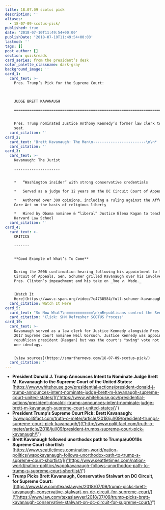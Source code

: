 ```yaml
---
title: 18.07.09 scotus pick
description: ''
aliases:
  - 18-07-09-scotus-pick/
published: true
date: '2018-07-10T11:49:54+00:00'
publishDate: '2018-07-10T11:49:54+00:00'
lastmod: ''
tags: []
post_author: []
section: quickreads
card_series: from the president’s desk
color_palette_classname: dark-gray
background_image: ''
card_1:
  card_text: >-
    Pres. Trump’s Pick for the Supreme Court:  
      
      
      
    JUDGE BRETT KAVANAUGH

    ==========================================================================


    Pres. Trump nominated Justice Anthony Kennedy’s former law clerk to fill his
    seat.
  card_citation: ''
card_2:
  card_text: "Brett Kavanaugh: The Man\n------------------------\n\n*   53-year-old Catholic\n*   Lead author of the a\x1CStarr Reporta\x1D, which led to the impeachment of Pres. Bill Clinton\n*   Part of the legal team that helped George W. Bush secure the White House in 2000\n*   Met his wife at the White House one day before 9/11 when was associateA counsel for Pres. Bush\n*   Ran the Boston Marathon twice"
  card_citation: ''
card_3:
  card_text: >-
    Kavanaugh: The Jurist

    ---------------------


    *   “Washington insider” with strong conservative credentials

    *   Served as a judge for 12 years on the DC Circuit Court of Appeals

    *   Authored over 300 opinions, including a ruling against the Affordable
    Care Act on the basis of religious liberty

    *   Hired by Obama nominee & “liberal” Justice Elena Kagan to teach at
    Harvard Law School
  card_citation: ''
card_4:
  card_text: >-
    CRITICS

    -------


    **Good Example of What’s To Come**


    During the 2006 confirmation hearing following his appointment to the D.C.
    Circuit of Appeals, Sen. Schumer grilled Kavanaugh over his involvement in
    Pres. Clinton’s impeachment and his take on _Roe v. Wade._


    [Watch It
    Here](https://www.c-span.org/video/?c4738584/full-schumer-kavanaugh)
  card_citation: Watch It Here
card_5:
  card_text: "So Now What?\n============\n\nRepublicans control the Senate by a 50-49 majority due to Sen. John McCain’s prolonged absence, limiting the impact of any efforts by the Democrats to thwart Trumpa\x19s nominee.\n\n[Click: SHN Refresher SCOTUS Process](https://smarthernews.com/18-07-09-scotus-new-justice-pick/)"
  card_citation: 'Click: SHN Refresher SCOTUS Process'
card_10:
  card_text: >-
    Kavanaugh served as a law clerk for Justice Kennedy alongside Pres. Trump's
    2017 Supreme Court nominee Neil Gorsuch. Justice Kennedy was appointed by a
    republican president (Reagan) but was the court's "swing" vote not wedded to
    one ideology.


    [view sources](https://smarthernews.com/18-07-09-scotus-pick/)
  card_citation: ''
---
```

*   **President Donald J. Trump Announces Intent to Nominate Judge Brett M. Kavanaugh to the Supreme Court of the United States:** [https://www.whitehouse.gov/presidential-actions/president-donald-j-trump-announces-intent-nominate-judge-brett-m-kavanaugh-supreme-court-united-states/](\"https://www.whitehouse.gov/presidential-actions/president-donald-j-trump-announces-intent-nominate-judge-brett-m-kavanaugh-supreme-court-united-states/\")
*   **President Trump’s Supreme Court Pick: Brett Kavanaugh:**  
    [www.politifact.com/truth-o-meter/article/2018/jul/09/president-trumps-supreme-court-pick-kavanaugh/](\"http://www.politifact.com/truth-o-meter/article/2018/jul/09/president-trumps-supreme-court-pick-kavanaugh/\")
*   **Brett Kavanaugh followed unorthodox path to Trumpa\\u0019s Supreme Court shortlist:**  
    [https://www.seattletimes.com/nation-world/nation-politics/wapokavanaugh-follows-unorthodox-path-to-trump-s-supreme-court-shortlist/](\"https://www.seattletimes.com/nation-world/nation-politics/wapokavanaugh-follows-unorthodox-path-to-trump-s-supreme-court-shortlist/\")
*   **Trump Picks Brett Kavanaugh, Conservative Stalwart on DC Circuit, for Supreme Court:**  
    [https://www.law.com/texaslawyer/2018/07/09/trump-picks-brett-kavanaugh-conservative-stalwart-on-dc-circuit-for-supreme-court/](\"https://www.law.com/texaslawyer/2018/07/09/trump-picks-brett-kavanaugh-conservative-stalwart-on-dc-circuit-for-supreme-court/\")